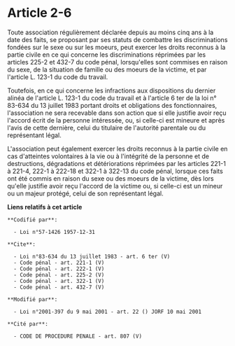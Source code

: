 # Article 2-6

Toute association régulièrement déclarée depuis au moins cinq ans à la date des faits, se proposant par ses statuts de
combattre les discriminations fondées sur le sexe ou sur les moeurs, peut exercer les droits reconnus à la partie civile en
ce qui concerne les discriminations réprimées par les articles 225-2 et 432-7 du code pénal, lorsqu'elles sont commises en
raison du sexe, de la situation de famille ou des moeurs de la victime, et par l'article L. 123-1 du code du travail. 

Toutefois, en ce qui concerne les infractions aux dispositions du dernier alinéa de l'article L. 123-1 du code du travail et
à l'article 6 ter de la loi n° 83-634 du 13 juillet 1983 portant droits et obligations des fonctionnaires, l'association ne
sera recevable dans son action que si elle justifie avoir reçu l'accord écrit de la personne intéressée, ou, si celle-ci est
mineure et après l'avis de cette dernière, celui du titulaire de l'autorité parentale ou du représentant légal.

L'association peut également exercer les droits reconnus à la partie civile en cas d'atteintes volontaires à la vie ou à
l'intégrité de la personne et de destructions, dégradations et détériorations réprimées par les articles 221-1 à 221-4, 
222-1 à 222-18 et 322-1 à 322-13 du code pénal, lorsque ces faits ont été commis en raison du sexe ou des moeurs de la
victime, dès lors qu'elle justifie avoir reçu l'accord de la victime ou, si celle-ci est un mineur ou un majeur protégé,
celui de son représentant légal.

**Liens relatifs à cet article**

	**Codifié par**:

	  - Loi n°57-1426 1957-12-31

	**Cite**:

	  - Loi n°83-634 du 13 juillet 1983 - art. 6 ter (V)
	  - Code pénal - art. 221-1 (V)
	  - Code pénal - art. 222-1 (V)
	  - Code pénal - art. 225-2 (V)
	  - Code pénal - art. 322-1 (V)
	  - Code pénal - art. 432-7 (V)

	**Modifié par**:

	  - Loi n°2001-397 du 9 mai 2001 - art. 22 () JORF 10 mai 2001

	**Cité par**:

	  - CODE DE PROCEDURE PENALE - art. 807 (V)
